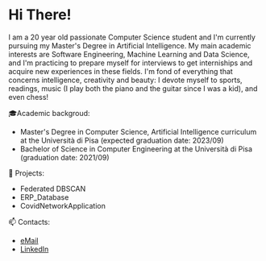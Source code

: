 # Hi There!
I am a 20 year old passionate Computer Science student and I'm currently pursuing my Master's Degree in Artificial Intelligence.
My main academic interests are Software Engineering, Machine Learning and Data Science, and I'm practicing to prepare myself for interviews to get interniships and acquire new experiences in these fields.
I'm fond of everything that concerns intelligence, creativity and beauty: I devote myself to sports, readings, music (I play both the piano and the guitar since I was a kid), and even chess! 

🎓Academic backgroud:
* Master's Degree in Computer Science, Artificial Intelligence curriculum at the Università di Pisa (expected graduation date: 2023/09)
* Bachelor of Science in Computer Engineering at the Università di Pisa (graduation date: 2021/09)

📌 Projects:  
* Federated DBSCAN
* ERP_Database
* CovidNetworkApplication

📫 Contacts:
* [eMail](mailto:gmarinogh.8601@gmail.com)
* [LinkedIn](https://www.linkedin.com/in/gmarino862001/)
